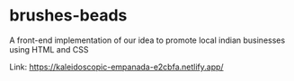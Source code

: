# brushes-beads

A front-end implementation of our idea to promote local indian businesses using HTML and CSS

Link: https://kaleidoscopic-empanada-e2cbfa.netlify.app/
